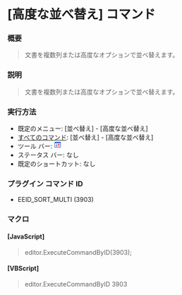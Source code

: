 # \[高度な並べ替え\] コマンド

### 概要

> 文書を複数列または高度なオプションで並べ替えます。

### 説明

> 文書を複数列または高度なオプションで並べ替えます。

### 実行方法

- 既定のメニュー: \[並べ替え\] \- \[高度な並べ替え\]
- [すべてのコマンド](../../glossary/allcommands): \[並べ替え\] \- \[高度な並べ替え\]
- ツール バー: ![](../../images/sortbymultiple.gif)
- ステータス バー: なし
- 既定のショートカット: なし

### プラグイン コマンド ID

- EEID\_SORT\_MULTI (3903)

### マクロ

#### \[JavaScript\]

> editor.ExecuteCommandByID(3903);

#### \[VBScript\]

> editor.ExecuteCommandByID 3903
